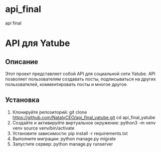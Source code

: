 # api_final
api final
# API для Yatube

## Описание
Этот проект представляет собой API для социальной сети Yatube. API позволяет пользователям создавать посты, подписываться на других пользователей, комментировать посты и многое другое.

## Установка
1. Клонируйте репозиторий:
   git clone https://github.com/NatalyCEO/api_final_yatube.git
   cd api_final_yatube
2. Создайте и активируйте виртуальное окружение:
    python3 -m venv venv
    source venv/bin/activate
3. Установите зависимости:
    pip install -r requirements.txt
4. Выполните миграции:
    python manage.py migrate
5. Запустите сервер:
    python manage.py runserver